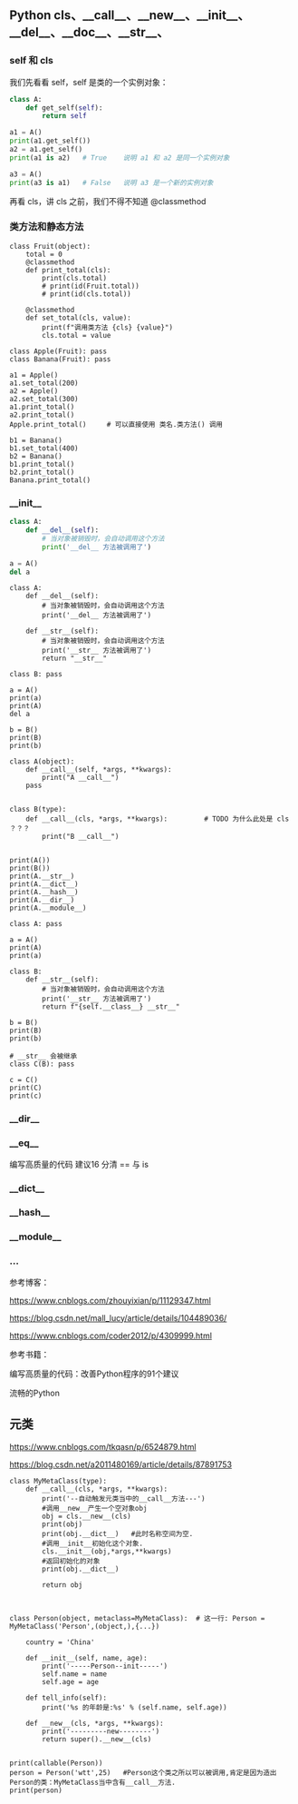 ## Python cls、\_\_call\_\_、\_\_new\_\_、\_\_init\_\_、\_\_del\_\_、\_\_doc\_\_、\_\_str\_\_、

### self 和 cls

我们先看看 self，self 是类的一个实例对象：

```python
class A:
    def get_self(self):
        return self

a1 = A()
print(a1.get_self())
a2 = a1.get_self()
print(a1 is a2)   # True    说明 a1 和 a2 是同一个实例对象

a3 = A()
print(a3 is a1)   # False   说明 a3 是一个新的实例对象
```

再看 cls，讲 cls 之前，我们不得不知道 @classmethod



### 类方法和静态方法

```
class Fruit(object):
    total = 0
    @classmethod
    def print_total(cls):
        print(cls.total)
        # print(id(Fruit.total))
        # print(id(cls.total))

    @classmethod
    def set_total(cls, value):
        print(f"调用类方法 {cls} {value}")
        cls.total = value

class Apple(Fruit): pass
class Banana(Fruit): pass

a1 = Apple()
a1.set_total(200)
a2 = Apple()
a2.set_total(300)
a1.print_total()
a2.print_total()
Apple.print_total()     # 可以直接使用 类名.类方法() 调用

b1 = Banana()
b1.set_total(400)
b2 = Banana()
b1.print_total()
b2.print_total()
Banana.print_total()
```

### \_\_init\_\_





```python
class A:
    def __del__(self):
        # 当对象被销毁时，会自动调用这个方法
        print('__del__ 方法被调用了')

a = A()
del a
```



```
class A:
    def __del__(self):
        # 当对象被销毁时，会自动调用这个方法
        print('__del__ 方法被调用了')

    def __str__(self):
        # 当对象被销毁时，会自动调用这个方法
        print('__str__ 方法被调用了')
        return "__str__"

class B: pass

a = A()
print(a)
print(A)
del a

b = B()
print(B)
print(b)

```

```
class A(object):
    def __call__(self, *args, **kwargs):
        print("A __call__")
    pass


class B(type):
    def __call__(cls, *args, **kwargs):         # TODO 为什么此处是 cls ？？？
        print("B __call__")


print(A())
print(B())
print(A.__str__)
print(A.__dict__)
print(A.__hash__)
print(A.__dir__)
print(A.__module__)
```

```
class A: pass

a = A()
print(A)
print(a)

class B:
    def __str__(self):
        # 当对象被销毁时，会自动调用这个方法
        print('__str__ 方法被调用了')
        return f"{self.__class__} __str__"

b = B()
print(B)
print(b)

# __str__ 会被继承
class C(B): pass

c = C()
print(C)
print(c)
```

### \_\_dir\_\_





### \_\_eq\_\_

编写高质量的代码 建议16 分清 == 与 is 





### \_\_dict\_\_





### \_\_hash\_\_





### \_\_module\_\_





### ...





参考博客：

<https://www.cnblogs.com/zhouyixian/p/11129347.html> 

<https://blog.csdn.net/mall_lucy/article/details/104489036/> 

<https://www.cnblogs.com/coder2012/p/4309999.html> 



参考书籍：

编写高质量的代码：改善Python程序的91个建议

流畅的Python



## 元类

<https://www.cnblogs.com/tkqasn/p/6524879.html> 

<https://blog.csdn.net/a2011480169/article/details/87891753> 

```
class MyMetaClass(type):
    def __call__(cls, *args, **kwargs):
        print('--自动触发元类当中的__call__方法---')
        #调用__new__产生一个空对象obj
        obj = cls.__new__(cls)
        print(obj)
        print(obj.__dict__)   #此时名称空间为空.
        #调用__init__初始化这个对象.
        cls.__init__(obj,*args,**kwargs)
        #返回初始化的对象
        print(obj.__dict__)

        return obj



class Person(object, metaclass=MyMetaClass):  # 这一行: Person = MyMetaClass('Person',(object,),{...})

    country = 'China'

    def __init__(self, name, age):
        print('-----Person--init-----')
        self.name = name
        self.age = age

    def tell_info(self):
        print('%s 的年龄是:%s' % (self.name, self.age))

    def __new__(cls, *args, **kwargs):
        print('---------new--------')
        return super().__new__(cls)


print(callable(Person))
person = Person('wtt',25)   #Person这个类之所以可以被调用,肯定是因为造出Person的类：MyMetaClass当中含有__call__方法.
print(person)
```
